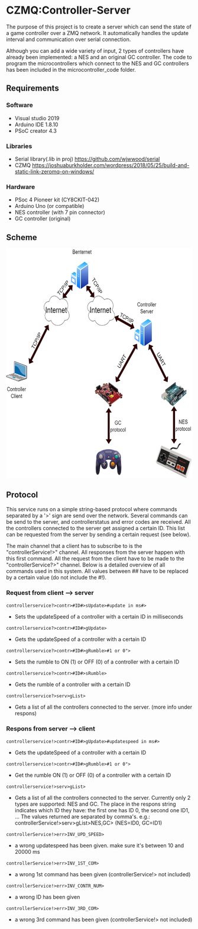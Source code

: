 # CZMQ:Controller-Server
The purpose of this project is to create a server which can send the state of a game controller over a ZMQ network. It automatically handles the update interval and communication over serial connection.

Although you can add a wide variety of input, 2 types of controllers have already been implemented: a NES and an original GC controller. The code to program the microcontrollers which connect to the NES and GC controllers has been included in the microcontroller_code folder.

## Requirements

  ### Software
  * Visual studio 2019
  * Arduino IDE 1.8.10
  * PSoC creator 4.3
  
  ### Libraries
  * Serial library(.lib in proj)  https://github.com/wjwwood/serial
  * CZMQ                          https://joshuaburkholder.com/wordpress/2018/05/25/build-and-static-link-zeromq-on-windows/
  
  ### Hardware
  * PSoc 4 Pioneer kit (CY8CKIT-042)
  * Arduino Uno (or compatible)
  * NES controller (with 7 pin connector)
  * GC controller (original)
  

## Scheme
<p align="center"><img src="doc/overviewDiagram.png" alt=overView Diagram" height="621 width ="650></p>
  
## Protocol
This service runs on a simple string-based protocol where commands separated by a '>' sign are send over the network. Several commands can be send to the server, and controllerstatus and error codes are received. All the controllers connected to the server get assigned a certain ID. This list can be requested from the server by sending a certain request (see below).

The main channel that a client has to subscribe to is the "controllerService!>" channel. All responses from the server happen with this first command. All the request from the client have to be made to the "controllerService?>" channel. Below is a detailed overview of all commands used in this system. All values between ## have to be replaced by a certain value (do not include the #!).

### Request from client --> server
```
controllerservice?>contr>#ID#>sUpdate>#update in ms#>
```
* Sets the updateSpeed of a controller with a certain ID in milliseconds<br>
```
controllerservice?>contr>#ID#>gUpdate>
```
* Gets the updateSpeed of a controller with a certain ID<br>
```
controllerservice?>contr>#ID#>gRumble>#1 or 0">
```
* Sets the rumble to ON (1) or OFF (0) of a controller with a certain ID<br>
```
controllerservice?>contr>#ID#>sRumble>
```
* Gets the rumble of a controller with a certain ID<br>
```
controllerservice?>serv>gList>
```
* Gets a list of all the controllers connected to the server. (more info under respons)<br>

### Respons from server --> client
```
controllerservice!>contr>#ID#>gUpdate>#updatespeed in ms#>
```
* Gets the updateSpeed of a controller with a certain ID <br>
```
controllerservice!>contr>#ID#>gRumble>#1 or 0">
```
* Get the rumble ON (1) or OFF (0) of a controller with a certain ID<br>
```
controllerservice!>serv>gList>
```
* Gets a list of all the controllers connected to the server. Currently only 2 types are supported: NES and GC. 
The place in the respons string indicates which ID they have: the first one has ID 0, the second one ID1, ...
The values returned are separated by comma's. e.g.: controllerService!>serv>gList>NES,GC> (NES=ID0, GC=ID1)<br>
```
controllerService!>err>INV_UPD_SPEED>
```
* a wrong updatespeed has been given. make sure it's between 10 and 20000 ms
```
controllerService!>err>INV_1ST_COM>
```
* a wrong 1st command has been given (controllerService!> not included)
```
controllerService!>err>INV_CONTR_NUM>
```
* a wrong ID has been given
```
controllerService!>err>INV_3RD_COM>
```
* a wrong 3rd command has been given (controllerService!> not included)
```
